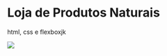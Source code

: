 # Loja de Produtos Naturais

html, css e flexboxjk

<img src="https://github.com/dieegobs/loja-de-produtos-naturais/blob/main/images/Site.png?raw=true"/>
